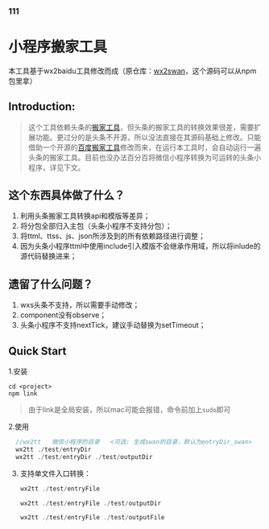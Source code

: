 ### 111
# 小程序搬家工具
本工具基于wx2baidu工具修改而成（原仓库：[wx2swan](https://github.com/yican008/wx2swan)，这个源码可以从npm包里拿）

## Introduction:
> 这个工具依赖头条的[搬家工具](https://developer.toutiao.com/dev/cn/mini-app/develop/developer-instrument/development-assistance/one-key-move)，但头条的搬家工具的转换效果很差，需要扩展功能。更过分的是头条不开源，所以没法直接在其源码基础上修改。只能借助一个开源的[百度搬家工具](https://github.com/yican008/wx2swan)修改而来，在运行本工具时，会自动运行一遍头条的搬家工具。目前也没办法百分百将微信小程序转换为可运转的头条小程序，详见下文。

## 这个东西具体做了什么？
1. 利用头条搬家工具转换api和模版等差异；
2. 将分包全部归入主包（头条小程序不支持分包）；
3. 将ttml、ttss、js、json所涉及到的所有依赖路径进行调整；
4. 因为头条小程序ttml中使用include引入模版不会继承作用域，所以将inlude的源代码替换进来；

## 遗留了什么问题？
1. wxs头条不支持，所以需要手动修改；
2. component没有observe；
3. 头条小程序不支持nextTick，建议手动替换为setTimeout；

## Quick Start
1.安装
```
cd <project>
npm link
```
> 由于link是全局安装，所以mac可能会报错，命令前加上`sudo`即可

2.使用 
```js
  //wx2tt   微信小程序的目录   <可选: 生成swan的目录，默认为entryDir_swan>   <可选: 生成日志的目录, 默认为outputDir>
  wx2tt ./test/entryDir
  wx2tt ./test/entryDir ./test/outputDir
```

3. 支持单文件入口转换：

	```javascript
	wx2tt ./test/entryFile
	```

	```javascript
	wx2tt ./test/entryFile ./test/outputDir
	```

	```javascript
	wx2tt ./test/entryFile ./test/outputFile
	```


